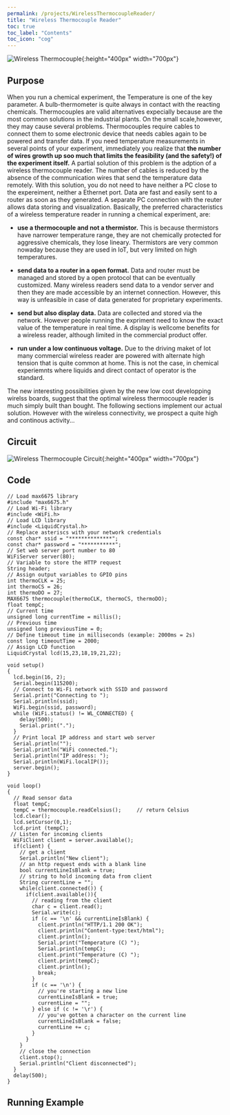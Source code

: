 ```yaml
---
permalink: /projects/WirelessThermocoupleReader/
title: "Wireless Thermocouple Reader"
toc: true
toc_label: "Contents"
toc_icon: "cog"
---
```


![Wireless Thermocouple](/assets/images/WirelessThermocouple_foto.jpg){:height="400px" width="700px"}

## Purpose

When you run a chemical experiment, the Temperature is one of the key parameter. A bulb-thermometer is quite always in contact with the reacting chemicals. Thermocouples are valid alternatives expecially because are the most common solutions in the industrial plants. On the small scale,however, they may cause several problems. Thermocouples require cables to connect them to some electronic device that needs cables again to be powered and transfer data. If you need temperature measurements in several points of your experiment, immediately you realize that **the number of wires growth up soo much that limits the feasibility (and the safety!) of the experiment itself.** A partial solution of this problem is the adption of a wireless thermocouple reader. The number of cables is reduced by the absence of the communication wires that send the temperature data remotely. With this solution, you do not need to have neither a PC close to the expereiment, neither a Ethernet port. Data are fast and easily sent to a router as soon as they generated. A separate PC connection with the reuter allows data storing and visualization. Basically, the preferred characteristics of a wireless temperature reader in running a chemical experiment, are:

* **use a thermocouple and not a thermistor.** This is because thermistors have narrower temperature range, they are not chemically protected for aggressive chemicals, they lose lineary. Thermistors are very common nowaday because they are used in IoT, but very limited on high temperatures.

* **send data to a router in a open format.** Data and router must be managed and stored by a open protocol that can be eventually customized. Many wireless readers send data to a vendor server and then they are made accessible by an internet connection. However, this way is unfeasible in case of data generated for proprietary experiments.

* **send but also display data.** Data are collected and stored via the network. However people running the expriment need to know the exact value of the temperature in real time. A display is wellcome benefits for a wireless reader, although limited in the commercial product offer.

* **run under a low continuous voltage.** Due to the driving maket of Iot many commercial wireless reader are powered with alternate high tension that is quite common at home. This is not the case, in chemical experiemnts where liquids and direct contact of operator is the standard.

The new interesting possibilities given by the new low cost developping wirelss boards, suggest that the optimal wireless thermocouple reader is much simply built than bought. The following sections implement our actual solution. However with the wireless connectivity, we prospect a quite high and continous activity...

## Circuit
![Wireless Thermocouple Circuit](/assets/images/WirelessThermocouple_circuit.jpg){:height="400px" width="700px"}

## Code


	// Load max6675 library
	#include "max6675.h"
	// Load Wi-Fi library
	#include <WiFi.h>
	// Load LCD library
	#include <LiquidCrystal.h>
	// Replace asteriscs with your network credentials
	const char* ssid = "**************";
	const char* password = "***********";
	// Set web server port number to 80
	WiFiServer server(80);
	// Variable to store the HTTP request
	String header;
	// Assign output variables to GPIO pins
	int thermoCLK = 25;
	int thermoCS = 26;
	int thermoDO = 27;
	MAX6675 thermocouple(thermoCLK, thermoCS, thermoDO);
	float tempC;
	// Current time
	unsigned long currentTime = millis();
	// Previous time
	unsigned long previousTime = 0; 
	// Define timeout time in milliseconds (example: 2000ms = 2s)
	const long timeoutTime = 2000;
	// Assign LCD function
	LiquidCrystal lcd(15,23,18,19,21,22);

	void setup()
	{
	  lcd.begin(16, 2);
	  Serial.begin(115200);
	  // Connect to Wi-Fi network with SSID and password
	  Serial.print("Connecting to ");
	  Serial.println(ssid);
	  WiFi.begin(ssid, password);
	  while (WiFi.status() != WL_CONNECTED) {
		delay(500);
		Serial.print(".");
	  }
	  // Print local IP address and start web server
	  Serial.println("");
	  Serial.println("WiFi connected.");
	  Serial.println("IP address: ");
	  Serial.println(WiFi.localIP());
	  server.begin();
	}

	void loop()
	{
	  // Read sensor data
	  float tempC;
	  tempC = thermocouple.readCelsius();     // return Celsius
	  lcd.clear();
	  lcd.setCursor(0,1); 
	  lcd.print (tempC);
	 // Listen for incoming clients
	  WiFiClient client = server.available();
	  if(client) {
		// get a client
		Serial.println("New client");
		// an http request ends with a blank line
		bool currentLineIsBlank = true;
		// string to hold incoming data from client
		String currentLine = "";
		while(client.connected()) {
		  if(client.available()){
			// reading from the client
			char c = client.read();
			Serial.write(c);
			if (c == '\n' && currentLineIsBlank) {
			  client.println("HTTP/1.1 200 OK");
			  client.println("Content-type:text/html");
			  client.println();
			  Serial.print("Temperature (C) ");
			  Serial.println(tempC);
			  client.print("Temperature (C) ");
			  client.print(tempC);
			  client.println();
			  break;
			} 
			if (c == '\n') {
			  // you're starting a new line
			  currentLineIsBlank = true;
			  currentLine = "";
			} else if (c != '\r') {
			  // you've gotten a character on the current line
			  currentLineIsBlank = false;
			  currentLine += c;
			}
		  } 
		}
		// close the connection
		client.stop();
		Serial.println("Client disconnected");
	  }
	  delay(500);
	}

## Running Example
